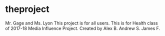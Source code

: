 # theproject
Mr. Gage and Ms. Lyon
This project is for all users. This is for Health class of 2017-18 Media Influence Project. 
Created by Alex B. Andrew S. James F.
